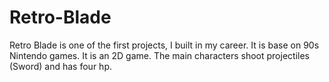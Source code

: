 # Retro-Blade
Retro Blade is one of the first projects, I built in my career. It is base on 90s Nintendo games. It is an 2D game. The main characters shoot projectiles (Sword) and has four hp.
